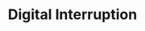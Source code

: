 ---
address: 'Colony Piccadilly, 5 Piccadilly

  Manchester

  M1 3BR

  United Kingdom'
country: GB
location: [53.4771023,-2.2334567]
tags:
- security-policing-2023
title: Digital Interruption
---